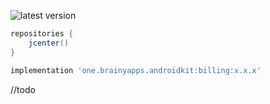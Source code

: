 ![latest version](https://api.bintray.com/packages/serhiipokrovskyi/android-kit/billing/images/download.svg)

```groovy
repositories {
    jcenter()
}
```
```groovy
implementation 'one.brainyapps.androidkit:billing:x.x.x'
```

//todo
